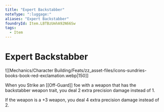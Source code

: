 ```yaml
---
title: "Expert Backstabber"
noteType: ":luggage:"
aliases: "Expert Backstabber"
foundryId: Item.LBTBzUmhA92N66Sw
tags:
  - Item
---
```


# Expert Backstabber
![[Mechanics/Character Building/Feats/zz_asset-files/icons-sundries-books-book-red-exclamation.webp|150]]

When you Strike an [[Off-Guard]] foe with a weapon that has the backstabber weapon trait, you deal 2 extra precision damage instead of 1.

If the weapon is a +3 weapon, you deal 4 extra precision damage instead of 2.
